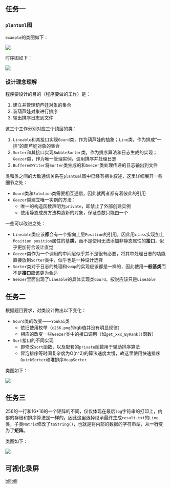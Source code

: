 ## 任务一

### `plantuml`图

`example`的类图如下：

![](https://www.png8.com/imgs/2021/09/8643273b83ff3675.png)

时序图如下：

![](https://www.png8.com/imgs/2021/09/8d9ef31c798620e2.png)

### 设计理念理解

程序要设计的目的（程序要做的工作）是：

1. 建立并管理葫芦娃对象的集合
2. 装葫芦娃对象进行排序
3. 输出排序日志到文件

这三个工作分别对应三个顶层的类：

1. `Lineable`和其接口实现`Gourd`类，作为葫芦娃的抽象；`Line`类，作为排成“一排”的葫芦娃对象的集合
2. `Sorter`和其接口实现`BubbleSorter`类，作为排序算法和日志生成的实现；`Geezer`类，作为唯一管理实例，调用排序并处理日志
3. `BufferedWriter`将`Sorter`类生成的和`Geezer`类处理传递的日志输出到文件

类和类之间的大致通信关系在`plantuml`图中已经有相关叙述，这里详细展开一些细节之处：

- `Gourd`类和`Solution`类需要相互通信，因此就两者都有着彼此的引用
- `Geezer`类建立唯一实例的方法：
    - 唯一的构造函数声明为`private`，即禁止了外部创建实例
    - 使用静态成员方法构造新的对象，保证总数只能由一个

一些可以改进之处：

- `Lineable`类应该**都**会有一个指向上层`Position`的引用，因此用`class`实现加上`Position position`属性的基**类**，而不是使用无法添加非静态属性的**接口**，似乎更加符合设计直觉
- `Geezer`类作为一个调用的中间层似乎并不是很有必要，将其中处理日志的功能直接放到`Sorter`类中，似乎也是一种设计选择
- `Sorter`类对于日志的处理和`swap`的实现应该都是一样的，因此使用**一般基类**而不是**接口**应该更为合适
- `Geezer`里面出现了`Lineable`的具体实现类`Gourd`，按说应该只是`Lineable`

## 任务二

根据题目要求，对类设计做出以下变化：

- `Gourd`类的改变——`Youkai`类
    - 依旧使用枚举（`c256.png`的rgb值并没有明显规律）
    - 相应的改变一些`Geezer`类中的接口调用（如`get_xxx_ByRank()`函数）
- `Sort`接口的不同实现
    - 即修改`sort`函数，以及配套的`private`函数用于辅助排序算法
    - 冒泡排序等时间复杂度为O(n^2)的算法速度太慢，故这里使用快速排序`QuickSorter`和堆排序`HeapSorter`

类图如下：

![](https://www.png8.com/imgs/2021/09/344ceb4eabc611a6.png)

## 任务三

256的一行和16*16的一个矩阵的不同，仅仅体现在最后`log`字符串的打印上，内部的存储和排序算法是一样的。因此这里选择继承最终生成`result.txt`的`Line`类，子类`Matrix`修改了`toString()`，也就是将内部的数据的字符串型，从**一行**变为了**矩阵**。

类图如下：

![](https://www.png8.com/imgs/2021/09/6ca3877e0a4b2a9f.png)

## 可视化录屏

[bilibili](https://www.bilibili.com/video/BV1sf4y1E7pN/)